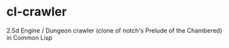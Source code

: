 # cl-crawler
2.5d Engine / Dungeon crawler (clone of notch's Prelude of the Chambered) in Common Lisp
